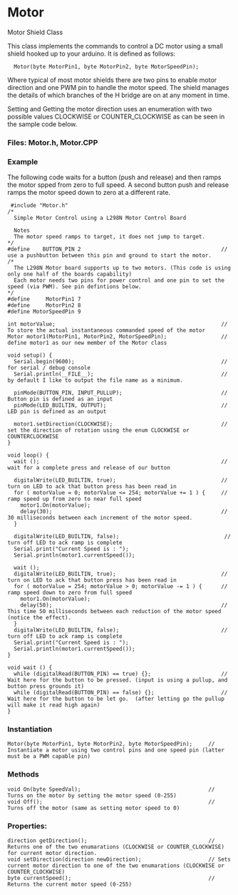 # Motor
Motor Shield Class

This class implements the commands to control a DC motor using a small shield hooked up to your arduino.
It is defined as follows:
  
      Motor(byte MotorPin1, byte MotorPin2, byte MotorSpeedPin);
	  
Where typical of most motor shields there are two pins to enable motor direction and one PWM pin to handle the motor speed.
The shield manages the details of which branches of the H bridge are on at any moment in time.

Setting and Getting the motor direction uses an enumeration with two possible values CLOCKWISE or COUNTER_CLOCKWISE
as can be seen in the sample code below.

  
### Files: Motor.h, Motor.CPP

### Example

The following code waits for a button (push and release) and then ramps the motor spped from zero to full speed.
A second button push and release ramps the motor speed down to zero at a different rate.

     #include "Motor.h"
    /*
      Simple Motor Control using a L298N Motor Control Board

      Notes
      The motor speed ramps to target, it does not jump to target.
    */
    #define    BUTTON_PIN 2                                            // use a pushbutton between this pin and ground to start the motor.
    /*
      The L298N Motor board supports up to two motors. (This code is using only one half of the boards capability)
      Each motor needs two pins for power control and one pin to set the speed (via PWM). See pin defintions below.
    */
    #define     MotorPin1 7
    #define     MotorPin2 8
    #define MotorSpeedPin 9

    int motorValue;                                                    // To store the actual instantaneous commanded speed of the motor
    Motor motor1(MotorPin1, MotorPin2, MotorSpeedPin);                 // define motor1 as our new member of the Motor class

    void setup() {
      Serial.begin(9600);                                              // for serial / debug console
      Serial.println(__FILE__);                                        // by default I like to output the file name as a minimum.

      pinMode(BUTTON_PIN, INPUT_PULLUP);                               // Button pin is defined as an input
      pinMode(LED_BUILTIN, OUTPUT);                                    // LED pin is defined as an output

      motor1.setDirection(CLOCKWISE);                                  // set the direction of rotation using the enum CLOCKWISE or COUNTERCLOCKWISE
    }

    void loop() {
      wait ();                                                         // wait for a complete press and release of our button

      digitalWrite(LED_BUILTIN, true);                                 // turn on LED to ack that button press has been read in
      for ( motorValue = 0; motorValue <= 254; motorValue += 1 ) {     // ramp speed up from zero to near full speed
        motor1.On(motorValue);
        delay(30);                                                     // 30 milliseconds between each increment of the motor speed.
      }

      digitalWrite(LED_BUILTIN, false);                                 // turn off LED to ack ramp is complete
      Serial.print("Current Speed is : ");
      Serial.println(motor1.currentSpeed());

      wait ();
      digitalWrite(LED_BUILTIN, true);                                 // turn on LED to ack that button press has been read in
      for ( motorValue = 254; motorValue > 0; motorValue -= 1 ) {      // ramp speed down to zero from full speed
        motor1.On(motorValue);
        delay(50);                                                     // This time 50 milliseconds between each reduction of the motor speed (notice the effect).
      }
      digitalWrite(LED_BUILTIN, false);                                // turn off LED to ack ramp is complete
      Serial.print("Current Speed is : ");
      Serial.println(motor1.currentSpeed());
    }

    void wait () {
      while (digitalRead(BUTTON_PIN) == true) {};                      // Wait here for the button to be pressed. (input is using a pullup, and button press grounds it)
      while (digitalRead(BUTTON_PIN) == false) {};                     // Wait here for the button to be let go.  (after letting go the pullup will make it read high again)
    }

### Instantiation
    Motor(byte MotorPin1, byte MotorPin2, byte MotorSpeedPin);     // Instantiate a motor using two control pins and one speed pin (latter must be a PWM capable pin)

### Methods
    void On(byte SpeedVal);                                        // Turns on the motor by setting the motor speed (0-255)
    void Off();                                                    // Turns off the motor (same as setting motor speed to 0)


### Properties:
    direction getDirection();                                      // Returns one of the two enumarations (CLOCKWISE or COUNTER_CLOCKWISE) for current motor direction. 
    void setDirection(direction newDirection);                     // Sets current motor direction to one of the two enumarations (CLOCKWISE or COUNTER_CLOCKWISE)
    byte currentSpeed();                                           // Returns the current motor speed (0-255)


